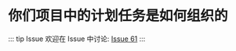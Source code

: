# 你们项目中的计划任务是如何组织的



::: tip Issue 
 欢迎在 Issue 中讨论: [Issue 61](https://github.com/shfshanyue/Daily-Question/issues/61) 
:::